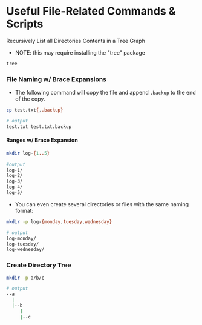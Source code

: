 # Useful File-Related Commands & Scripts

Recursively List all Directories Contents in a Tree Graph
- NOTE: this may require installing the "tree" package
```bash
tree
```

### File Naming w/ Brace Expansions
- The following command will copy the file and append ```.backup``` to the end of the copy.
```bash
cp test.txt{,.backup}

# output
test.txt test.txt.backup
```
#### __Ranges w/ Brace Expansion__
```bash
mkdir log-{1..5}
 
#output
log-1/
log-2/
log-3/
log-4/
log-5/
```
- You can even create several directories or files with the same naming format:
```bash
mkdir -p log-{monday,tuesday,wednesday}

# output
log-monday/
log-tuesday/
log-wednesday/
```

### Create Directory Tree
```bash
mkdir -p a/b/c

# output
--a
  |
  |--b
     |
     |--c
```

